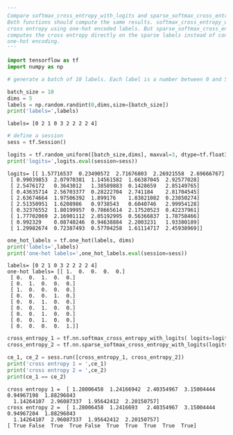 

```python
'''
Compare softmax_cross_entropy_with_logits and sparse_softmax_cross_entropy_with_logits.
Both functions should compute the same results. softmax_cross_entropy_with_logits computes
cross entropy using one-hot encoded labels. But sparse_softmax_cross_entropy_with_logits
computes the cross entropy directly on the sparse labels instead of converting them with
one-hot encoding.
'''

import tensorflow as tf
import numpy as np

# generate a batch of 10 labels. Each label is a number between 0 and 5.

batch_size = 10
dims = 5
labels = np.random.randint(0,dims,size=[batch_size])
print('labels=',labels)
```

    labels= [0 2 1 0 3 2 2 2 2 4]
    


```python
# define a session
sess = tf.Session()

logits = tf.random_uniform([batch_size,dims], maxval=3, dtype=tf.float32)
print('logits=',logits.eval(session=sess))

```

    logits= [[ 1.57716537  0.23490572  2.71676803  2.26921558  2.69666767]
     [ 0.99039853  2.07970381  1.14561582  1.66387045  2.92577028]
     [ 2.5476172   0.3643012   1.38589883  0.1428659   2.85149765]
     [ 0.43635714  2.56703377  0.28222704  2.741184    2.81704545]
     [ 2.63674664  1.97506392  1.899176    1.83821082  0.23850274]
     [ 2.51350951  1.6208986   0.9738543   0.6040746   2.99954128]
     [ 0.32376552  1.80199957  0.78665614  2.17520523  0.42237961]
     [ 1.77702069  2.16901112  2.05192995  0.56366837  1.78758466]
     [ 0.992329    0.08740246  0.94638884  2.2003231   1.93380189]
     [ 1.29982674  0.72387493  0.57704258  1.61114717  2.45938969]]
    


```python
one_hot_labels = tf.one_hot(labels, dims)
print('labels=',labels)
print('one-hot labels=',one_hot_labels.eval(session=sess))

```

    labels= [0 2 1 0 3 2 2 2 2 4]
    one-hot labels= [[ 1.  0.  0.  0.  0.]
     [ 0.  0.  1.  0.  0.]
     [ 0.  1.  0.  0.  0.]
     [ 1.  0.  0.  0.  0.]
     [ 0.  0.  0.  1.  0.]
     [ 0.  0.  1.  0.  0.]
     [ 0.  0.  1.  0.  0.]
     [ 0.  0.  1.  0.  0.]
     [ 0.  0.  1.  0.  0.]
     [ 0.  0.  0.  0.  1.]]
    


```python
cross_entropy_1 = tf.nn.softmax_cross_entropy_with_logits( logits=logits, labels=one_hot_labels)
cross_entropy_2 = tf.nn.sparse_softmax_cross_entropy_with_logits(logits=logits, labels=tf.constant(labels))

ce_1, ce_2 = sess.run([cross_entropy_1, cross_entropy_2])
print('cross entropy 1 = ',ce_1)
print('cross entropy 2 = ',ce_2)
print(ce_1 == ce_2)

```

    cross entropy 1 =  [ 1.28006458  1.24166942  2.40354967  3.15004444  0.94967198  1.88296843
      1.14264107  2.96087337  1.95642412  2.20150757]
    cross entropy 2 =  [ 1.28006458  1.2416693   2.40354967  3.15004444  0.94967204  1.88296843
      1.14264107  2.96087337  1.95642412  2.20150757]
    [ True False  True  True False  True  True  True  True  True]
    


```python

```
